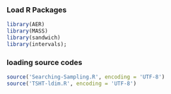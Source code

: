 ### Load R Packages 
```R
library(AER)
library(MASS)
library(sandwich)
library(intervals);
```
### loading source codes
```R
source('Searching-Sampling.R', encoding = 'UTF-8')
source('TSHT-ldim.R', encoding = 'UTF-8')
```
